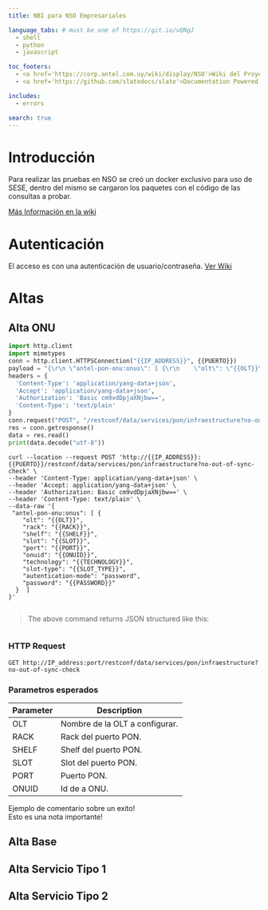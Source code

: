 ```yaml
---
title: NBI para NSO Empresariales

language_tabs: # must be one of https://git.io/vQNgJ
  - shell
  - python
  - javascript

toc_footers:
  - <a href='https://corp.antel.com.uy/wiki/display/NSO'>Wiki del Proyecto</a>
  - <a href='https://github.com/slatedocs/slate'>Documentation Powered by Slate</a>

includes:
  - errors

search: true
---
```


# Introducción

Para realizar las pruebas en NSO se creó un docker exclusivo para uso de SESE, dentro del mismo se cargaron los paquetes con el código de las consultas a probar.

<a href='https://corp.antel.com.uy/wiki/display/NSO'>Más Información en la wiki</a>

# Autenticación

El acceso es con una autenticación de usuario/contraseña. <a href='https://corp.antel.com.uy/wiki/display/NSO'>Ver Wiki</a>

# Altas

## Alta ONU

```python
import http.client
import mimetypes
conn = http.client.HTTPSConnection("{{IP_ADDRESS}}", {{PUERTO}})
payload = "{\r\n \"antel-pon-onu:onus\": [ {\r\n    \"olt\": \"{{OLT}}\",\r\n    \"rack\": \"{{RACK}}\",\r\n    \"shelf\": \"{{SHELF}}\",\r\n    \"slot\": \"{{SLOT}}\",\r\n    \"port\": \"{{PORT}}\",\r\n    \"onuid\": \"{{ONUID}}\",\r\n    \"technology\": \"{{TECHNOLOGY}}\",\r\n    \"slot-type\": \"{{SLOT_TYPE}}\",\r\n    \"autentication-mode\": \"password\",\r\n    \"password\": \"{{PASSWORD}}\"\r\n  }  ]\r\n}"
headers = {
  'Content-Type': 'application/yang-data+json',
  'Accept': 'application/yang-data+json',
  'Authorization': 'Basic cm9vdDpjaXNjbw==',
  'Content-Type': 'text/plain'
}
conn.request("POST", "/restconf/data/services/pon/infraestructure?no-out-of-sync-check", payload, headers)
res = conn.getresponse()
data = res.read()
print(data.decode("utf-8"))
```

```shell
curl --location --request POST 'http://{{IP_ADDRESS}}:{{PUERTO}}/restconf/data/services/pon/infraestructure?no-out-of-sync-check' \
--header 'Content-Type: application/yang-data+json' \
--header 'Accept: application/yang-data+json' \
--header 'Authorization: Basic cm9vdDpjaXNjbw==' \
--header 'Content-Type: text/plain' \
--data-raw '{
 "antel-pon-onu:onus": [ {
    "olt": "{{OLT}}",
    "rack": "{{RACK}}",
    "shelf": "{{SHELF}}",
    "slot": "{{SLOT}}",
    "port": "{{PORT}}",
    "onuid": "{{ONUID}}",
    "technology": "{{TECHNOLOGY}}",
    "slot-type": "{{SLOT_TYPE}}",
    "autentication-mode": "password",
    "password": "{{PASSWORD}}"
  }  ]
}'
```

```javascript

```

> The above command returns JSON structured like this:

```json

```

### HTTP Request

`GET http://IP_address:port/restconf/data/services/pon/infraestructure?no-out-of-sync-check`

### Parametros esperados

Parameter | Description
--------- | -----------
OLT  | Nombre de la OLT a configurar.
RACK | Rack del puerto PON.
SHELF | Shelf del puerto PON.
SLOT | Slot del puerto PON.
PORT | Puerto PON.
ONUID | Id de a ONU.


<aside class="success">
Ejemplo de comentario sobre un exito!
</aside>

<aside class="notice">
Esto es una nota importante!
</aside>

## Alta Base

## Alta Servicio Tipo 1

## Alta Servicio Tipo 2
